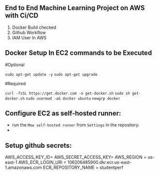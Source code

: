 ## End to End Machine Learning Project on AWS with Ci/CD

1. Docker Build checked
2. Github Workflow
3. IAM User In AWS

## Docker Setup In EC2 commands to be Executed

#Optional

`sudo apt-get update -y`
`sudo apt-get upgrade`

#Required

`curl -fsSL https://get.docker.com -o get-docker.sh`
`sudo sh get-docker.sh`
`sudo usermod -aG docker ubuntu`
`newgrp docker`

## Configure EC2 as self-hosted runner:
- run the `Mew self-hosted runner` from `Settings` in the repository.
- 
## Setup github secrets:
AWS_ACCESS_KEY_ID=
AWS_SECRET_ACCESS_KEY=
AWS_REGION = us-east-1
AWS_ECR_LOGIN_URI = 106206485900.dkr.ecr.us-east-1.amazonaws.com
ECR_REPOSITORY_NAME = studentperf
